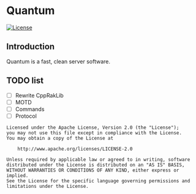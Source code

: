# Quantum
[![License](https://img.shields.io/badge/license-GNU%20v3-blue.svg?style=flat-square)](https://github.com/iTXSoft/Frost/blob/master/LICENSE)

## Introduction
Quantum is a fast, clean server software.

## TODO list
- [ ] Rewrite CppRakLib
- [ ] MOTD
- [ ] Commands
- [ ] Protocol

```
Licensed under the Apache License, Version 2.0 (the "License");
you may not use this file except in compliance with the License.
You may obtain a copy of the License at

    http://www.apache.org/licenses/LICENSE-2.0

Unless required by applicable law or agreed to in writing, software
distributed under the License is distributed on an "AS IS" BASIS,
WITHOUT WARRANTIES OR CONDITIONS OF ANY KIND, either express or implied.
See the License for the specific language governing permissions and
limitations under the License.
```
